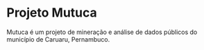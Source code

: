 # Projeto Mutuca

Mutuca é um projeto de mineração e análise de dados públicos do município de Caruaru, Pernambuco.   
